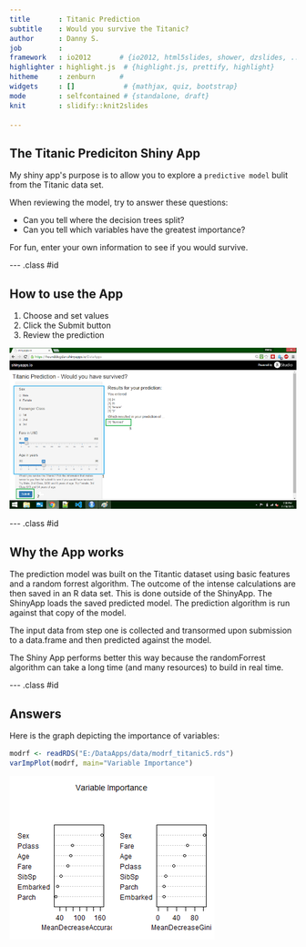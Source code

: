 ```yaml
---
title       : Titanic Prediction 
subtitle    : Would you survive the Titanic?
author      : Danny S.
job         : 
framework   : io2012       # {io2012, html5slides, shower, dzslides, ...}
highlighter : highlight.js  # {highlight.js, prettify, highlight}
hitheme     : zenburn      # 
widgets     : []            # {mathjax, quiz, bootstrap}
mode        : selfcontained # {standalone, draft}
knit        : slidify::knit2slides

---
```


## The Titanic Prediciton Shiny App

My shiny app's purpose is to allow you to explore a `predictive model` bulit from the Titanic data set. 

 When reviewing the model, try to answer these questions:

- Can you tell where the decision trees split? 
- Can you tell which variables have the greatest importance?


For fun, enter your own information to see if you would survive. 

--- .class #id 
## How to use the App
1. Choose and set values 
2. Click the Submit button
3. Review the prediction

![width](ShinyApp_4.png)

--- .class #id 
## Why the App works

The prediction model was built on the Titantic dataset using basic features and a random forrest algorithm. The outcome of the intense calculations are then saved in an R data set. This is done outside of the ShinyApp.  The ShinyApp loads the saved predicted model. The prediction algorithm is run against that copy of the model.

The input data from step one is collected and transormed upon submission to a data.frame and then predicted against the model.

The Shiny App performs better this way because the randomForrest algorithm can take a long time (and many resources) to build in real time. 


--- .class #id 
## Answers
Here is the graph depicting the importance of variables:

```r
modrf <- readRDS("E:/DataApps/data/modrf_titanic5.rds")
varImpPlot(modrf, main="Variable Importance")
```

![plot of chunk unnamed-chunk-1](assets/fig/unnamed-chunk-1-1.png) 

